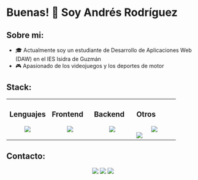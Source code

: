 # Buenas! 👋 Soy Andrés Rodríguez
## Sobre mi:

- 🎓 Actualmente soy un estudiante de Desarrollo de Aplicaciones Web (DAW) en el IES Isidra de Guzmán
- 🎮 Apasionado de los videojuegos y los deportes de motor

## Stack:

<table>
  <tr>
    <td valign="top" width="25%">

### Lenguajes  
<div align="center">  
  <img src="https://skillicons.dev/icons?i=cs,ts,py,java" />
</div>
    </td>
    <td valign="top" width="25%">
    
### Frontend  
<div align="center">  
  <img src="https://skillicons.dev/icons?i=tailwind,astro,react,nextjs" /> 
</div>
    </td>
    <td valign="top" width="25%">

### Backend  
<div align="center">  
  <img src="https://skillicons.dev/icons?i=dotnet,django,express,nestjs" /> 
</div>
    </td>
    <td valign="top" width="25%">

### Otros  
<div align="center">  
  <img src="https://skillicons.dev/icons?i=git,cloudflare,docker,vercel" /> 
</div>
  <img src="https://skillicons.dev/icons?i=vscode,postman,npm,mysql" /> 
    </td>
  </tr>
</table>

## Contacto:
<div align="center">
    <a href="https://www.linkedin.com/in/andr%C3%A9s-rodr%C3%ADguez-a01450314/" target="_blank"><img src="https://img.shields.io/badge/LinkedIn-0077B5?style=for-the-badge&logo=linkedin&logoColor=white"/></a>
    <a target="_blank" href="mailto:andresrodrigueztrapero@gmail.com"><img src="https://img.shields.io/badge/Gmail-D14836?style=for-the-badge&logo=gmail&logoColor=white"/></a>
    <a href="https://www.instagram.com/ndres_._/" target="_blank"><img src="https://img.shields.io/badge/Instagram-E4405F?style=for-the-badge&logo=instagram&logoColor=white"/></a>
</div>
